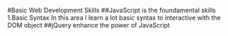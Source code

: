 #Basic Web Development Skills
##JavaScript is the foundamental skills
1.Basic Syntax
In this area I learn a lot basic syntax to interactive with the DOM object
##jQuery enhance the power of JavaScript
